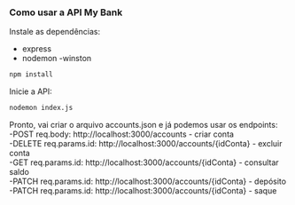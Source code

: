 ### Como usar a API My Bank

Instale as dependências:

- express
- nodemon
  -winston

```bash
npm install
```

Inicie a API:

```bash
nodemon index.js
```

Pronto, vai criar o arquivo accounts.json e já podemos usar os endpoints:<br>
-POST req.body: http://localhost:3000/accounts - criar conta<br>
-DELETE req.params.id: http://localhost:3000/accounts/{idConta} - excluir conta<br>
-GET req.params.id: http://localhost:3000/accounts/{idConta} - consultar saldo<br>
-PATCH req.params.id: http://localhost:3000/accounts/{idConta} - depósito<br>
-PATCH req.params.id: http://localhost:3000/accounts/{idConta} - saque<br>
